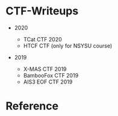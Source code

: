 # CTF-Writeups

- 2020
    - TCat CTF 2020
    - HTCF CTF (only for NSYSU course)

- 2019
    - X-MAS CTF 2019
    - BambooFox CTF 2019
    - AIS3 EOF CTF 2019


# Reference
